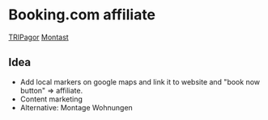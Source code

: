 Booking.com affiliate
=====================

[TRIPagor](http://tripagor.com)
[Montast](http://montast.de)


Idea
----

- Add local markers on google maps and link it to website and "book now button" => affiliate.
- Content marketing
- Alternative: Montage Wohnungen

